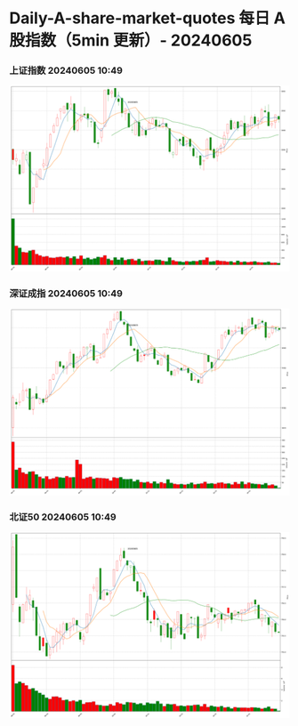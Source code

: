 
# Daily-A-share-market-quotes 每日 A 股指数（5min 更新）- 20240605

### 上证指数 20240605 10:49
![](./fig/2024/6/20240605-sh000001.png)

### 深证成指 20240605 10:49
![](./fig/2024/6/20240605-sz399001.png)

### 北证50 20240605 10:49
![](./fig/2024/6/20240605-bj899050.png)
